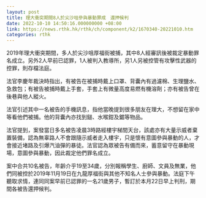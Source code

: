 ```yaml
---
layout: post
title: 理大衝突期間8人於尖沙咀參與暴動罪成　還押候判
date: 2022-10-10 14:50:16.000000000 +08:00
link: https://news.rthk.hk/rthk/ch/component/k2/1670340-20221010.htm
categories: rthk
---
```


2019年理大衝突期間，多人於尖沙咀厚福街被捕，其中8人經審訊後被裁定暴動罪名成立。另外2人早前已認罪，1人被判入教導所，另1人另被控管有攻擊性武器的控罪，則存檔法庭。

法官李慶年裁決時指出，有被告在被捕時戴上口罩、背囊內有過濾棉、生理鹽水、急救包；有被告被捕時戴上手套，手套上有微量高度易燃有機溶劑；亦有被告曾在後巷與他人縱火。

法官引述其中一名被告的手機訊息，指他當晚提到很多朋友在理大，不想留在家中等看他們被捕。他的背囊內亦找到鎚、水喉鉗及鋸等物品。

法官提到，案發當日多名被告凌晨3時路經樓宇梯間天台，該處亦有大量示威者棄置裝備，認為無辜路人不會跟隨示威者走入樓宇，只是懷有意圖參與暴動的人，才會接近堵路及引爆汽油彈的暴徒。法官認為眾被告有備而來，蓄意留守在暴動現場，意圖參與暴動，因此裁定他們罪名成立。

案中合共10名被告，年齡介乎19至34歲，分別報稱學生、廚師、文員及無業，他們同被控於2019年11月19日在九龍厚福街與其他不知名人士參與暴動。法庭下午聽取求情，連同同案早前已認罪的一名21歲男子，暫訂於本月22日早上判刑，期間各被告還押候判。
